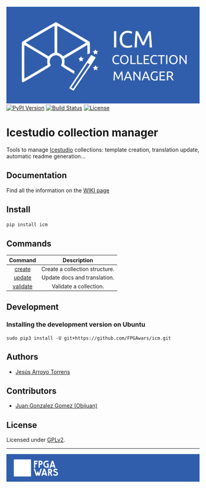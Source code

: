 ![](https://github.com/FPGAwars/icm/raw/master/wiki/Logo/icm-github.svg)
[![PyPI Version][pypi-image]][pypi-url]
[![Build Status][build-image]][build-url]
[![License][license-image]][license-url]


# Icestudio collection manager

Tools to manage [Icestudio](https://github.com/FPGAwars) collections: template creation, translation update, automatic readme generation...

## Documentation

Find all the information on the [WIKI page](https://github.com/FPGAwars/icm/wiki)  

## Install

```bash
pip install icm
```

## Commands

|  Command   | Description |
|:----------:|:-----------:|
| [create](https://github.com/FPGAwars/icm/wiki#icm-create) | Create a collection structure. |
| [update](https://github.com/FPGAwars/icm/wiki#icm-update) | Update docs and translation. |
| [validate](https://github.com/FPGAwars/icm/wiki#icm-validate) | Validate a collection. |

## Development

### Installing the development version on Ubuntu

```
sudo pip3 install -U git+https://github.com/FPGAwars/icm.git
```


## Authors

* [Jesús Arroyo Torrens](https://github.com/Jesus89)

## Contributors

* [Juan Gonzalez Gomez (Obijuan)](https://github.com/Obijuan)  

## License

Licensed under [GPLv2](http://opensource.org/licenses/GPL-2.0).

------
![](https://github.com/FPGAwars/icestudio-wiki/raw/main/Logos/fgpawars-banner.svg)

<!-- Badges -->
[pypi-image]: https://img.shields.io/pypi/v/icm
[pypi-url]: https://pypi.org/project/icm/
[build-image]: https://github.com/FPGAwars/icm/actions/workflows/build.yml/badge.svg
[build-url]: https://github.com/FPGAwars/icm/actions/workflows/build.yml
[license-image]: http://img.shields.io/:license-gpl-blue.svg
[license-url]: (http://opensource.org/licenses/GPL-2.0)